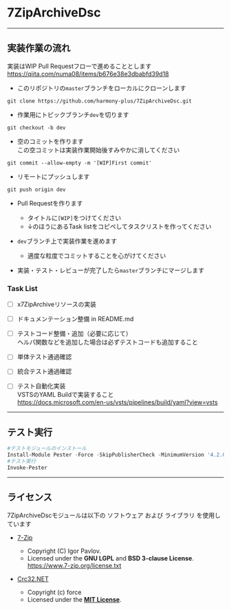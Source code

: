 # 7ZipArchiveDsc


----
## 実装作業の流れ
実装はWIP Pull Requestフローで進めることとします
https://qiita.com/numa08/items/b676e38e3dbabfd39d18

- このリポジトリの`master`ブランチをローカルにクローンします
```
git clone https://github.com/harmony-plus/7ZipArchiveDsc.git
```

- 作業用にトピックブランチ`dev`を切ります
```
git checkout -b dev
```

- 空のコミットを作ります  
この空コミットは実装作業開始後すみやかに消してください
```
git commit --allow-empty -m '[WIP]First commit'
```

- リモートにプッシュします
```
git push origin dev
```

- Pull Requestを作ります
  + タイトルに`[WIP]`をつけてください
  + ↓のほうにあるTask listをコピペしてタスクリストを作ってください

- `dev`ブランチ上で実装作業を進めます
  + 適度な粒度でコミットすることを心がけてください

- 実装・テスト・レビューが完了したら`master`ブランチにマージします

### Task List
- [ ] x7ZipArchiveリソースの実装  
- [ ] ドキュメンテーション整備 in README.md  
- [ ] テストコード整備・追加（必要に応じて）  
    ヘルパ関数などを追加した場合は必ずテストコードも追加すること  
- [ ] 単体テスト通過確認  
- [ ] 統合テスト通過確認  
- [ ] テスト自動化実装  
    VSTSのYAML Buildで実装すること  
    https://docs.microsoft.com/en-us/vsts/pipelines/build/yaml?view=vsts


----
## テスト実行

```PowerShell
#テストモジュールのインストール
Install-Module Pester -Force -SkipPublisherCheck -MinimumVersion '4.2.0'
#テスト実行
Invoke-Pester
```


----
## ライセンス
7ZipArchiveDscモジュールは以下の ソフトウェア および ライブラリ を使用しています

+ [7-Zip](https://www.7-zip.org/)
    - Copyright (C) Igor Pavlov.
    - Licensed under the **GNU LGPL** and **BSD 3-clause License**.  
      https://www.7-zip.org/license.txt

+ [Crc32.NET](https://github.com/force-net/Crc32.NET)
    - Copyright (c) force
    - Licensed under the **[MIT License](https://github.com/force-net/Crc32.NET/blob/v1.2.0/LICENSE)**.
